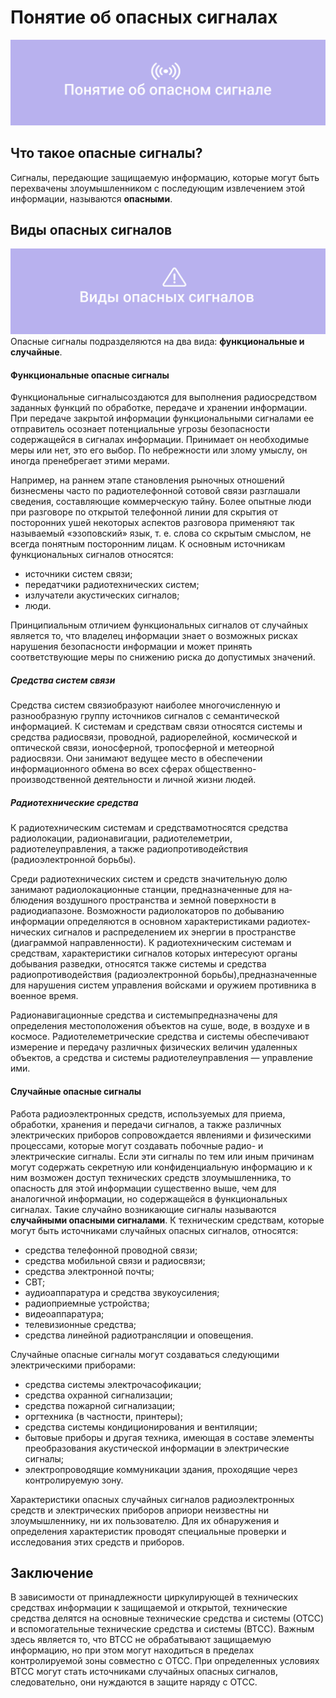 
# Понятие об опасных сигналах
![Image alt](https://github.com/begottten/The_concept_of_a_dangerous_signal.md/blob/main/images/432423432.png)
## Что такое опасные сигналы?
Сигналы, передающие защищаемую информацию, которые могут быть перехвачены злоумышленником с последующим извлечением этой информации, называются **опасными**.
## Виды опасных сигналов
![Image alt](https://github.com/begottten/The_concept_of_a_dangerous_signal.md/blob/main/images/32312312.png)
 Опасные сигналы подразделяются на два вида: **функциональные и случайные**.
#### Функциональные опасные сигналы
Функциональные сигналысоздаются для выполнения радиосредством заданных функций по обработке, передаче и хранении информации. При передаче закрытой информации функциональными сигналами ее отправитель осознает потенциальные угрозы безопасности содержащейся в сигналах информации. Принимает он необходимые меры или нет, это его выбор. По небрежности или злому умыслу, он иногда пренебрегает этими мерами. 

Например, на раннем этапе становления рыночных отношений бизнесмены часто по радиотелефонной сотовой связи разглашали сведения, составляющие коммерческую тайну. Более опытные люди при разговоре по открытой телефонной линии для скрытия от посторонних ушей некоторых аспектов разговора применяют так называемый «эзоповский» язык, т. е. слова со скрытым смыслом, не всегда понятным посторонним лицам. К основным источникам функциональных сигналов относятся:
- источники систем связи;
- передатчики радиотехнических систем;
- излучатели акустических сигналов;
- люди.

Принципиальным отличием функциональных сигналов от случайных является то, что владелец информации знает о возможных рисках нарушения безопасности информации и может принять соответствующие меры по снижению риска до допустимых значений.
##### Средства систем связи
Средства систем связиобразуют наиболее многочисленную и разнообразную группу источников сигналов с семантической информацией. К системам и средствам связи относятся системы и средства радиосвязи, проводной, радиорелейной, космической и оптической связи, ионосферной, тропосферной и метеорной радиосвязи. Они занимают ведущее место в обеспечении информационного обмена во всех сферах общественно-производственной деятельности и личной жизни людей.
##### Радиотехнические средства
К радиотехническим системам и средствамотносятся средства радиолокации, радионавигации, радиотелеметрии, радиотелеуправления, а также радиопротиводействия (радиоэлектронной борьбы).

Среди радиотехнических систем и средств значительную долю занимают радиолокационные станции, предназначенные для на­блюдения воздушного пространства и земной поверхности в радиодиапазоне. Возможности радиолокаторов по добыванию информации определяются в основном характеристиками радиотех­нических сигналов и распределением их энергии в пространстве (диаграммой направленности). К радиотехническим системам и средствам, характеристики сигналов которых интересуют органы добывания разведки, относятся также системы и средства радиопротиводействия (радиоэлектронной борьбы),предназначенные для нарушения систем управления войсками и оружием противника в военное время.

Радионавигационные средства и системыпредназначены для определения местоположения объектов на суше, воде, в воздухе и в космосе. Радиотелеметрические средства и системы обеспечивают измерение и передачу различных физических величин удаленных объектов, а средства и системы радиотелеуправления — управление ими.
#### Случайные опасные сигналы
Работа радиоэлектронных средств, используемых для приема, обработки, хранения и передачи сигналов, а также различных электрических приборов сопровождается явлениями и физическими процессами, которые могут создавать побочные радио- и электрические сигналы. Если эти сигналы по тем или иным причинам могут содержать секретную или конфиденциальную информацию и к ним возможен доступ технических средств злоумышленника, то опасность для этой информации существенно выше, чем для аналогичной информации, но содержащейся в функциональных сигналах. Такие случайно возникающие сигналы называются **случайными опасными сигналами**.
К техническим средствам, которые могут быть источниками случайных опасных сигналов, относятся:
- средства телефонной проводной связи;
- средства мобильной связи и радиосвязи;
- средства электронной почты;
- СВТ;
- аудиоаппаратура и средства звукоусиления;
- радиоприемные устройства;
- видеоаппаратура;
- телевизионные средства;
- средства линейной радиотрансляции и оповещения.

Случайные опасные сигналы могут создаваться следующими электрическими приборами:
- средства системы электрочасофикации;
- средства охранной сигнализации;
- средства пожарной сигнализации;
- оргтехника (в частности, принтеры);
- средства системы кондиционирования и вентиляции;
- бытовые приборы и другая техника, имеющая в составе элементы преобразования акустической информации в электрические сигналы;
- электропроводящие коммуникации здания, проходящие через контролируемую зону.

Характеристики опасных случайных сигналов радиоэлектронных средств и электрических приборов априори неизвестны ни злоумышленнику, ни их пользователю. Для их обнаружения и определения характеристик проводят специальные проверки и исследования этих средств и приборов.
## Заключение
В зависимости от принадлежности циркулирующей в технических средствах информации к защищаемой и открытой, технические средства делятся на основные технические средства и системы (ОТСС) и вспомогательные технические средства и системы (ВТСС). Важным здесь является то, что ВТСС не обрабатывают защищаемую информацию, но при этом могут находиться в пределах контролируемой зоны совместно с ОТСС. При определенных условиях ВТСС могут стать источниками случайных опасных сигналов, следовательно, они нуждаются в защите наряду с ОТСС.
